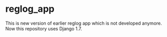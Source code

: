 reglog_app
==========

This is new version of earlier reglog app which is not developed anymore. Now this repository uses Django 1.7.
